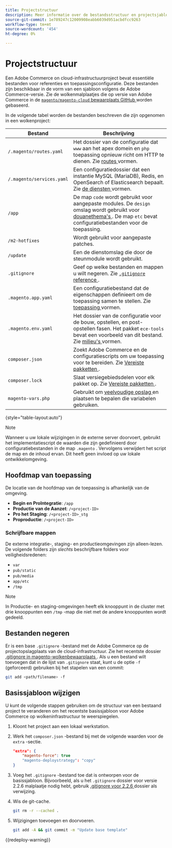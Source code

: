 ```yaml
---
title: Projectstructuur
description: Meer informatie over de bestandsstructuur en projectsjablonen voor Adobe Commerce op cloudinfrastructuur.
source-git-commit: 1e789247c12009908eabb6039d951acbdfcc9263
workflow-type: tm+mt
source-wordcount: '454'
ht-degree: 0%

---
```


# Projectstructuur

Een Adobe Commerce on cloud-infrastructuurproject bevat essentiële bestanden voor referenties en toepassingsconfiguratie. Deze bestanden zijn beschikbaar in de vorm van een sjabloon volgens de Adobe Commerce-versie. Zie de wolkenmalplaatjes die op versie van Adobe Commerce in de [`magento/magento-cloud` bewaarplaats GitHub ](https://github.com/magento/magento-cloud) worden gebaseerd.

In de volgende tabel worden de bestanden beschreven die zijn opgenomen in een wolkenproject:

| Bestand | Beschrijving |
| ------------------------- | ------------ |
| `/.magento/routes.yaml` | Het dossier van de configuratie dat `www` aan het apex domein en `php` toepassing opnieuw richt om HTTP te dienen. Zie [ routes ](../routes/routes-yaml.md) vormen. |
| `/.magento/services.yaml` | Een configuratiedossier dat een instantie MySQL (MariaDB), Redis, en OpenSearch of Elasticsearch bepaalt. Zie [ de diensten ](../services/services-yaml.md) vormen. |
| `/app` | De map `code` wordt gebruikt voor aangepaste modules. De `design` omslag wordt gebruikt voor [ douanethema&#39;s ](../store/custom-theme.md). De map `etc` bevat configuratiebestanden voor de toepassing. |
| `/m2-hotfixes` | Wordt gebruikt voor aangepaste patches. |
| `/update` | Een de dienstomslag die door de steunmodule wordt gebruikt. |
| `.gitignore` | Geef op welke bestanden en mappen u wilt negeren. Zie [`.gitignore` reference ](#ignoring-files) . |
| `.magento.app.yaml` | Een configuratiebestand dat de eigenschappen definieert om de toepassing samen te stellen. Zie [ toepassing ](../application/configure-app-yaml.md) vormen. |
| `.magento.env.yaml` | Het dossier van de configuratie voor de bouw, opstellen, en post-opstellen fasen. Het pakket `ece-tools` bevat een voorbeeld van dit bestand. Zie [ milieu&#39;s ](../environment/configure-env-yaml.md) vormen. |
| `composer.json` | Zoekt Adobe Commerce en de configuratiescripts om uw toepassing voor te bereiden. Zie [ Vereiste pakketten ](../development/overview.md#required-packages). |
| `composer.lock` | Slaat versiegebiedsdelen voor elk pakket op. Zie [ Vereiste pakketten ](../development/overview.md#required-packages). |
| `magento-vars.php` | Gebruikt om [ veelvoudige opslag ](../store/multiple-sites.md) en plaatsen te bepalen die variabelen gebruiken. |

{style="table-layout:auto"}

>[!NOTE]
>
>Wanneer u uw lokale wijzigingen in de externe server doorvoert, gebruikt het implementatiescript de waarden die zijn gedefinieerd door configuratiebestanden in de map `.magento` . Vervolgens verwijdert het script de map en de inhoud ervan. Dit heeft geen invloed op uw lokale ontwikkelomgeving.

## Hoofdmap van toepassing

De locatie van de hoofdmap van de toepassing is afhankelijk van de omgeving.

- **Begin en ProIntegratie**: `/app`
- **Productie van de Aanzet**: `/<project-ID>`
- **Pro het Staging**: `/<project-ID>_stg`
- **Proproductie**: `/<project-ID>`

### Schrijfbare mappen

De externe integratie-, staging- en productieomgevingen zijn alleen-lezen. De volgende folders zijn *slechts* beschrijfbare folders voor veiligheidsredenen:

- `var`
- `pub/static`
- `pub/media`
- `app/etc`
- `/tmp`

>[!NOTE]
>
>In Productie- en staging-omgevingen heeft elk knooppunt in de cluster met drie knooppunten een `/tmp` -map die niet met de andere knooppunten wordt gedeeld.

## Bestanden negeren

Er is een base `.gitignore` -bestand met de Adobe Commerce op de projectopslagplaats van de cloud-infrastructuur. Zie het recentste dossier [.gitignore in magento-wolkenbewaarplaats ](https://github.com/magento/magento-cloud/blob/master/.gitignore). Als u een bestand wilt toevoegen dat in de lijst van `.gitignore` staat, kunt u de optie `-f` (geforceerd) gebruiken bij het stapelen van een commit:

```bash
git add <path/filename> -f
```

## Basissjabloon wijzigen

U kunt de volgende stappen gebruiken om de structuur van een bestaand project te veranderen om het recentste basissjabloon voor Adobe Commerce op wolkeninfrastructuur te weerspiegelen.

1. Kloont het project aan een lokaal werkstation.

1. Werk het `composer.json` -bestand bij met de volgende waarden voor de `extra` -sectie.

   ```json
   "extra": {
       "magento-force": true
       "magento-deploystrategy": "copy"
   }
   ```

1. Voeg het `.gitignore` -bestand toe dat is ontworpen voor de basissjabloon. Bijvoorbeeld, als u het `.gitignore` dossier voor versie 2.2.6 malplaatje nodig hebt, gebruik [ .gitignore voor 2.2.6 ](https://github.com/magento/magento-cloud/blob/2.2.6/.gitignore) dossier als verwijzing.

1. Wis de git-cache.

   ```bash
   git rm -r --cached .
   ```

1. Wijzigingen toevoegen en doorvoeren.

   ```bash
   git add -A && git commit -m "Update base template"
   ```

{{redeploy-warning}}
